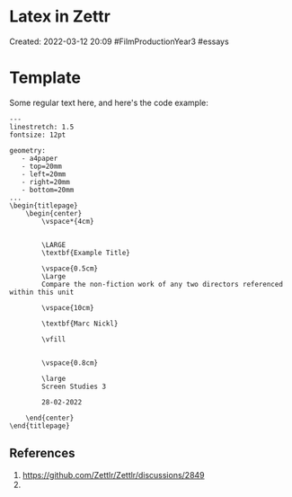 # Latex in Zettr
Created: 2022-03-12 20:09
#FilmProductionYear3 
#essays 
# Template

Some regular text here, and here's the code example:

```
---
linestretch: 1.5
fontsize: 12pt

geometry:
   - a4paper
   - top=20mm
   - left=20mm
   - right=20mm
   - bottom=20mm
...
\begin{titlepage}
    \begin{center}
        \vspace*{4cm}
            
        
        \LARGE
        \textbf{Example Title}
            
        \vspace{0.5cm}
        \Large
        Compare the non-fiction work of any two directors referenced within this unit
            
        \vspace{10cm}
            
        \textbf{Marc Nickl}
            
        \vfill
            
            
        \vspace{0.8cm}
                        
        \large
        Screen Studies 3
   
        28-02-2022
            
    \end{center}
\end{titlepage}
```


## References
1. https://github.com/Zettlr/Zettlr/discussions/2849
2. 